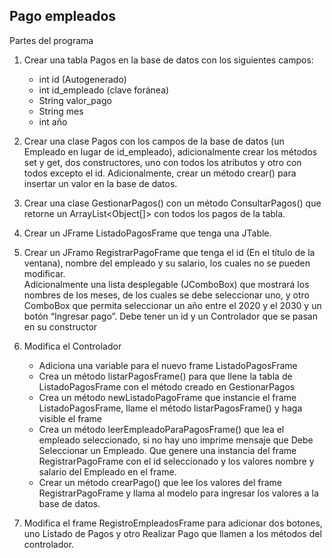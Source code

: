 ## Pago empleados

Partes del programa
1. Crear una tabla Pagos en la base de datos con los siguientes campos:
    -	int id (Autogenerado)
    -	int id_empleado (clave foránea)
    -	String valor_pago
    -	String mes
    -	int año

2. Crear una clase Pagos con los campos de la base de datos (un Empleado en lugar de id_empleado),
    adicionalmente crear los métodos set y get, dos constructores, uno con todos los atributos y otro
    con todos excepto el id. Adicionalmente, crear un método crear() para insertar un valor en la base de datos.

3. Crear una clase GestionarPagos() con un método ConsultarPagos() que retorne un ArrayList<Object[]> 
    con todos los pagos de la tabla.

3. Crear un JFrame ListadoPagosFrame que tenga una JTable.

4. Crear un JFramo RegistrarPagoFrame que tenga el id (En el título de la ventana),
   nombre del empleado y su salario, los cuales no se pueden modificar.    
   Adicionalmente una lista desplegable (JComboBox) que mostrará los nombres de los meses, 
   de los cuales se debe seleccionar uno, y otro ComboBox que permita seleccionar 
   un año entre el 2020 y el 2030 y un botón “Ingresar pago”.
   Debe tener un id y un Controlador que se pasan en su constructor

5. Modifica el Controlador
    - Adiciona una variable para el nuevo frame ListadoPagosFrame 
    - Crea un método listarPagosFrame() para que llene la tabla de ListadoPagosFrame con el método creado en GestionarPagos 
    - Crea un método newListadoPagoFrame que instancie el frame ListadoPagosFrame, 
    llame el método listarPagosFrame() y haga visible el frame
    - Crea un método leerEmpleadoParaPagosFrame() que lea el empleado seleccionado, 
    si no hay uno imprime mensaje que Debe Seleccionar un Empleado. 
    Que genere una instancia del frame RegistrarPagoFrame con el id seleccionado y los valores nombre y salario 
    del Empleado en el frame.
    - Crear un método crearPago() que lee los valores del frame RegistrarPagoFrame y llama al modelo para ingresar los valores a la base de datos.

5. Modifica el frame RegistroEmpleadosFrame para adicionar dos botones, uno Listado de Pagos y otro Realizar Pago 
    que llamen a los métodos del controlador.
